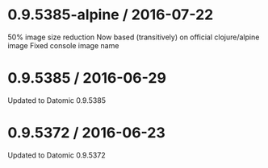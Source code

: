 
0.9.5385-alpine / 2016-07-22
============================

50% image size reduction
Now based (transitively) on official clojure/alpine image
Fixed console image name

0.9.5385 / 2016-06-29
==================

Updated to Datomic 0.9.5385

0.9.5372 / 2016-06-23
==================

Updated to Datomic 0.9.5372
